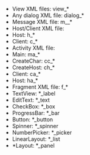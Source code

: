  - View XML files: view_*
 - Any dialog XML file: dialog_*
 - Message XML file: m_<message type>_*
 - Host/Client XML file:
  - Host: h_*
  - Client: c_*
 - Activity XML file:
  - Main: ma_*
  - CreateChar: cc_*
  - CreateHost: ch_*
  - Client: ca_*
  - Host: ha_*
 - Fragment XML file: f_*
 - TextView: *_label
 - EditText: *_text
 - CheckBox: *_box
 - ProgressBar: *_bar
 - Button: *_button
 - Spinner: *_spinner
 - NumberPicker: *_picker
 - LinearLayout: *_list
 - *Layout: *_panel